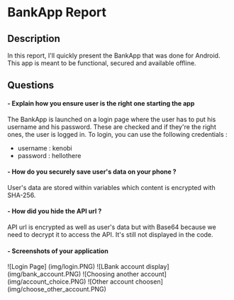 # BankApp Report

## Description

In this report, I'll quickly present the BankApp that was done for Android. This app is meant to be functional, secured and available offline.

## Questions

#### - Explain how you ensure user is the right one starting the app
The BankApp is launched on a login page where the user has to put his username and his password. These are checked and if they're the right ones, the user is logged in.
To login, you can use the following credentials :
 - username : kenobi
 - password : hellothere

#### - How do you securely save user's data on your phone ?
User's data are stored within variables which content is encrypted with SHA-256.

#### - How did you hide the API url ?
API url is encrypted as well as user's data but with Base64 because we need to decrypt it to access the API. It's still not displayed in the code.

#### - Screenshots of your application

![Login Page] (img/login.PNG)
![LBank account display] (img/bank_account.PNG)
![Choosing another account] (img/account_choice.PNG)
![Other account choosen] (img/choose_other_account.PNG)
